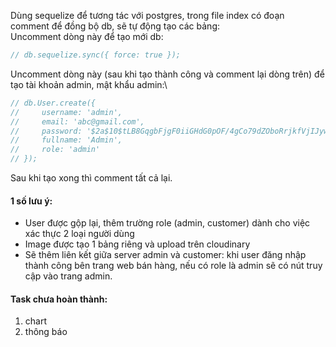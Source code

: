 Dùng sequelize để tương tác với postgres, trong file index có đoạn comment để đồng bộ db, sẽ tự động tạo các bảng:\
Uncomment dòng này để tạo mới db:
```js
// db.sequelize.sync({ force: true });
```
Uncomment dòng này (sau khi tạo thành công và comment lại dòng trên) để tạo tài khoản admin, mật khẩu admin:\
```js
// db.User.create({
//     username: 'admin',
//     email: 'abc@gmail.com',
//     password: '$2a$10$tLB8GqgbFjgF0iiGHdG0pOF/4gCo79dZOboRrjkfVjIJywYRgkCBe',
//     fullname: 'Admin',
//     role: 'admin'
// });
```
Sau khi tạo xong thì comment tất cả lại.

#### 1 số lưu ý:
- User được gộp lại, thêm trường role (admin, customer) dành cho việc xác thực 2 loại người dùng
- Image được tạo 1 bảng riêng và upload trên cloudinary
- Sẽ thêm liên kết giữa server admin và customer: khi user đăng nhập thành công bên trang web bán hàng, nếu có role là admin sẽ có nút truy cập vào trang admin.

#### Task chưa hoàn thành:
1. chart
2. thông báo
